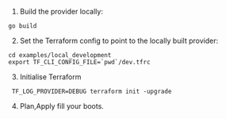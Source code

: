 1. Build the provider locally:

```shell
go build
```

2. Set the Terraform config to point to the locally built provider:

```shell
cd examples/local_development
export TF_CLI_CONFIG_FILE=`pwd`/dev.tfrc
```

3. Initialise Terraform

```shell
 TF_LOG_PROVIDER=DEBUG terraform init -upgrade
```

4. Plan,Apply fill your boots.